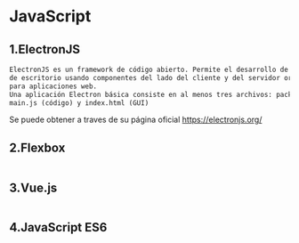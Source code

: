 # JavaScript
## 1.ElectronJS
```html
ElectronJS es un framework de código abierto. Permite el desarrollo de aplicaciones gráficas
de escritorio usando componentes del lado del cliente y del servidor originalmente desarrolladas
para aplicaciones web.
Una aplicación Electron básica consiste en al menos tres archivos: package.json (metadatos),
main.js (código) y index.html (GUI)
```
Se puede obtener a traves de su página oficial https://electronjs.org/

## 2.Flexbox
```html

```

## 3.Vue.js
```html

```
## 4.JavaScript ES6
```html

```
